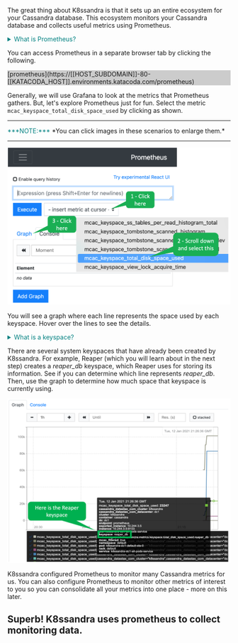 The great thing about K8ssandra is that it sets up an entire ecosystem for your Cassandra database.
This ecosystem monitors your Cassandra database and collects useful metrics using Prometheus.

<details>
<hr>
  <summary style="color:teal">What is Prometheus?</summary>
Prometheus is software that collects metrics, monitors events and issues alerts.
You can read more [here](https://prometheus.io/docs/introduction/overview/).
<hr>
</details>

You can access Prometheus in a separate browser tab by clicking the following.

<div style="background-color:#cccccc">[prometheus](https://[[HOST_SUBDOMAIN]]-80-[[KATACODA_HOST]].environments.katacoda.com/prometheus)</div>

Generally, we will use Grafana to look at the metrics that Prometheus gathers.
But, let's explore Prometheus just for fun.
Select the metric `mcac_keyspace_total_disk_space_used` by clicking as shown.

---

<p><span  style="color:teal">***NOTE:***</span> *You can click images in these scenarios to enlarge them.*</p>

---

![Select total keyspace disk usage](./assets/PromMetrics.png)

You will see a graph where each line represents the space used by each keyspace.
Hover over the lines to see the details.

<details>
<hr>
  <summary style="color:teal">What is a keyspace?</summary>
In Cassandra, a _keyspace_ is a collection of tables where the tables share some common characteristics.
You can think of a Cassandra keyspace as similar to what the relational world calls a _database_.
You can read more about it [here](https://docs.datastax.com/en/dse/6.0/cql/cql/cql_using/cqlKeyspacesAbout.html).
<hr>
</details>


There are several system keyspaces that have already been created by K8ssandra.
For example, Reaper (which you will learn about in the next step) creates a <i>reaper_db</i> keyspace, which Reaper uses for storing its information.
See if you can determine which line represents <i>reaper_db</i>.
Then, use the graph to determine how much space that keyspace is currently using.

![Explore Graph](./assets/PrometheusGraph.png)

K8ssandra configured Prometheus to monitor many Cassandra metrics for us.
You can also configure Prometheus to monitor other metrics of interest to you so you can consolidate all your metrics into one place - more on this later.

## Superb! K8ssandra uses prometheus to collect monitoring data.
